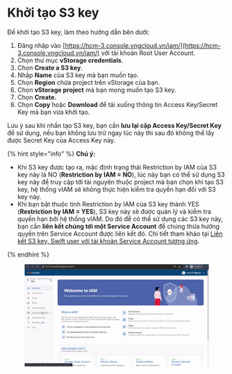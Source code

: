# Khởi tạo S3 key

Để khởi tạo S3 key, làm theo hướng dẫn bên dưới:

1. Đăng nhập vào [https://hcm-3.console.vngcloud.vn/iam/](https://hcm-3.console.vngcloud.vn/iam/) với tài khoản Root User Account.
2. Chọn thư mục **vStorage credentials**.&#x20;
3. Chọn **Create a S3 key**.
4. Nhập **Name** của S3 key mà bạn muốn tạo.&#x20;
5. Chọn **Region** chứa project trên vStorage của bạn.
6. Chọn **vStorage project** mà bạn mong muốn tạo S3 key.
7. Chọn **Create.**
8. Chọn **Copy** hoặc **Download** để tải xuống thông tin Access Key/Secret Key mà bạn vừa khởi tạo.

Lưu ý sau khi nhấn tạo S3 key, bạn cần **lưu lại cặp Access Key/Secret Key** để sử dụng, nếu bạn không lưu trữ ngay lúc này thì sau đó không thể lấy được Secret Key của Access Key này.

{% hint style="info" %}
**Chú ý:**&#x20;



* Khi S3 key được tạo ra, mặc định trạng thái Restriction by IAM của S3 key này là NO (**Restriction by IAM = NO**), lúc này bạn có thể sử dụng S3 key này để truy cập tới tài nguyên thuộc project mà bạn chọn khi tạo S3 key, hệ thống vIAM sẽ không thực hiện kiểm tra quyền hạn đối với S3 key này.&#x20;
* Khi bạn bật thuộc tính Restriction by IAM của S3 key thành YES (**Restriction by IAM = YES**), S3 key này sẽ được quản lý và kiểm tra quyền hạn bởi hệ thống vIAM. Do đó để có thể sử dụng các S3 key này, bạn cần **liên kết chúng tới một Service Account** để chúng thừa hưởng quyền trên Service Account được liên kết đó. Chi tiết tham khảo tại [Liên kết S3 key, Swift user với tài khoản Service Account tương ứng](lien-ket-s3-key-swift-user-voi-tai-khoan-service-account-tuong-ung.md).


{% endhint %}

<figure><img src="../../../../../../.gitbook/assets/Khoi_tao_S3key.gif" alt=""><figcaption></figcaption></figure>
